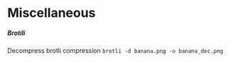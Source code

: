 # Miscellaneous

##### Brotili
Decompress brotli compression
`brotli -d banana.png -o banana_dec.png`


